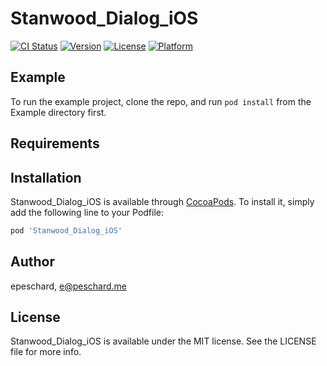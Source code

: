 # Stanwood_Dialog_iOS

[![CI Status](http://img.shields.io/travis/epeschard/Stanwood_Dialog_iOS.svg?style=flat)](https://travis-ci.org/epeschard/Stanwood_Dialog_iOS)
[![Version](https://img.shields.io/cocoapods/v/Stanwood_Dialog_iOS.svg?style=flat)](http://cocoapods.org/pods/Stanwood_Dialog_iOS)
[![License](https://img.shields.io/cocoapods/l/Stanwood_Dialog_iOS.svg?style=flat)](http://cocoapods.org/pods/Stanwood_Dialog_iOS)
[![Platform](https://img.shields.io/cocoapods/p/Stanwood_Dialog_iOS.svg?style=flat)](http://cocoapods.org/pods/Stanwood_Dialog_iOS)

## Example

To run the example project, clone the repo, and run `pod install` from the Example directory first.

## Requirements

## Installation

Stanwood_Dialog_iOS is available through [CocoaPods](http://cocoapods.org). To install
it, simply add the following line to your Podfile:

```ruby
pod 'Stanwood_Dialog_iOS'
```

## Author

epeschard, e@peschard.me

## License

Stanwood_Dialog_iOS is available under the MIT license. See the LICENSE file for more info.

